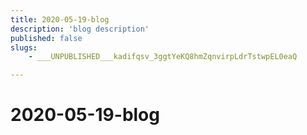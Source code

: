 ```yaml
---
title: 2020-05-19-blog
description: 'blog description'
published: false
slugs:
    - ___UNPUBLISHED___kadifqsv_3ggtYeKQ8hmZqnvirpLdrTstwpEL0eaQ

---
```

# 2020-05-19-blog
